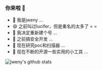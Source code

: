 ### 你来啦 👋

- 🔭 我是jweny ...
- 😄 之前叫过lucifer，但是重名的太多了 = =
- 💬 我决定重新建个号 ...
- 🌱 之前搞安全开发 ...
- 👯 现在研究poc和扫描器 ...
- 🤔 现在不断的开源一些实用的小工具 ...

![jweny's github stats](https://github-readme-stats.vercel.app/api?username=jweny)
